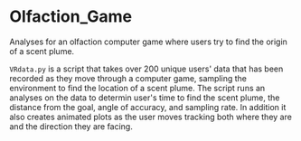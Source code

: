 # Olfaction_Game
Analyses for an olfaction computer game where users try to find the origin of a scent plume.

`VRdata.py` is a script that takes over 200 unique users' data that has been recorded as they move through a computer game, sampling the environment to find the location of a scent plume. The script runs an analyses on the data to determin user's time to find the scent plume, the distance from the goal, angle of accuracy, and sampling rate. In addition it also creates animated plots as the user moves tracking both where they are and the direction they are facing.
